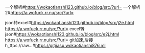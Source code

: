 一个解析#https://wokaotianshi123.github.io/blog/src/?url=
一个解析2#https://a.wofuck.rr.nu/src/?url=

json转excel#https://wokaotianshi123.github.io/blog/src/j2e.html
https://a.wofuck.rr.nu/src/?url=
excel转json#https://wokaotianshi123.github.io/blog/src/e2j.html
https://a.wofuck.rr.nu/src/?url=
git加速,后接h_ttps://raw...#https://gitjiasu.wokaotianshi876.ml
